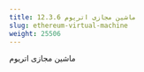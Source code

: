 ```yaml
---
title: 12.3.6 ماشین مجازی اتریوم
slug: ethereum-virtual-machine
weight: 25506
---
```

ماشین مجازی اتریوم